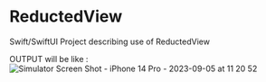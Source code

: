 # ReductedView
Swift/SwiftUI Project describing use of ReductedView

OUTPUT will be like : 
![Simulator Screen Shot - iPhone 14 Pro - 2023-09-05 at 11 20 52](https://github.com/prateekregar/ReductedView/assets/26741028/a1f03ebb-e8c9-46cb-ab2a-7c1e41a9ea97)
